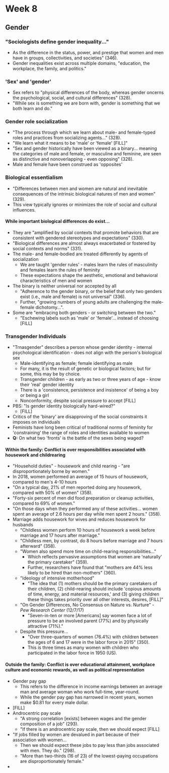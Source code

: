 # Week 8
## Gender
### "Sociologists define gender inequality..."
* As the difference in the status, power, and prestige that women and men have in groups, collectivities, and societies" (346).
* Gender inequalities exist across multiple domains, "education, the workplace, the family, and politics."
### 'Sex' and 'gender'
* Sex refers to "physical differences of the body, whereas gender oncerns the psychological, social, and cultural differences" (328).
* "While sex is something we are born with, gender is something that we both learn and do."
### Gender role socialization
* "The process through which we learn about male- and female-typed roles and practices from socializing agents..." (328).
* "We learn what it means to be 'male' or 'female' [FILL]"
* "Sex and gender historically have been viewed as a binary... meaning the categories of male and female, or masculine and feminine, are seen as distinctive and nonoverlapping - even opposing" (328).
* Male and female have been construed as 'opposites'
### Biological essentialism
* "Differences between men and women are natural and inevitable consequences of the intrinsic biological natures of men and women" (329).
* This view typically ignores or minimizes the role of social and cultural influences.
#### While important biological differences do exist...
* They are "amplified by social contexts that promote behaviors that are consistent with gendered stereotypes and expectations" (330).
* "Biological differences are almost always exacerbated or fostered by social contexts and norms" (331).
* The male- and female-bodied are treated differently by agents of socialization
  * We are taught 'gender rules' - males learn the rules of masculinity and females learn the rules of feminity
  * These expectations shape the aesthetic, emotional and behavioral characteristics of men and women
* The binary is neither universal nor accepted by all
  * "Adherence to the gender binary, or the belief that only two genders exist (i.e., male and female) is not universal" (336).
  * Further, "growing numbers of young adults are challenging the male-female dichotomy...".
* Some are "embracing both genders - or switching between the two."
  * "Eschewing labels such as 'male' or 'female'... instead of choosing [FILL]
### Transgender Individuals
* "Trnasgender" describes a person whose gender identity - internal psychological identification - does not align with the person's biological sex
  * Male-identifying as female; female identifying as male
  * For many, it is the result of genetic or biological factors; but for some, this may be by choice.
  * Transgender children - as early as two or three years of age - know their 'real' gender identity
  * There is a 'consistence, persistence and insistence' of being a boy or being a girl
  * Nonconformity, despite social pressure to accept [FILL]
* PBS: "Is gender identity biologically hard-wired?"
  * [FILL]
* Critics of the 'binary' are disapproving of the social constraints it imposes on individuals
* Feminists have long been critical of traditional norms of feminity for 'constraining' the range of roles and identities available to women
* **Q:** On what two 'fronts' is the battle of the sexes being waged?
#### Within the family: Conflict is over responsibilities associated with housework and childrearing
* "Household duties" - housework and child rearing - "are disproportionately borne by women."
* In 2018, women performed an average of 15 hours of housework, compared to men's 4-10 hours
* "On a typical day, 21% of men reported doing any housework, compared with 50% of women" (358).
* "Forty-six percent of men did food preparation or cleanup activities, compared to 69% of women."
* "On those days when they performed any of these activities... women spent an average of 2.6 hours per day while men spent 2 hours." (358).
* Marriage adds housework for wives and reduces housework for husbands
  * "Childless women perform 10 hours of housework a week before marriage and 17 hours after marriage."
  * "Childless men, by contrast, do 8 hours before marriage and 7 hours afterward" (358).
  * "Women also spend more time on child-rearing responsibilities..."
    * Which reflects pervasive assumptions that women are 'naturally' the primary caretaker" (359).
    * Further, researchers have found that "mothers are 44% less likely to be hired than non-mothers" (360).
  * "Ideology of intensive motherhood"
    * "The idea that (1) mothers should be the primary caretakers of their children, (2) child-rearing should include 'copious amounts of time, energy, and material resources,' and (3) giving children these things takes priority over all other interests, desires, [FILL]"
  * "On Gender Differences, No Consensus on Nature vs. Nurture" - *Pew Research Center* (12/7/17)
    * "Seven-in-ten or more \[Americans] say women face a lot of pressure to be an involved parent (77%) and by physically attractive (71%)."
  * Despite this pressure...
    * "Over three-quarters of women (76.4%) with children between the ages of 6 and 17 were in the labor force in 2015" (350).
    * This is three times as many women with children who participated in the labor force in 1950 (US).
#### Outside the family: Conflict is over educational attainment, workplace culture and economic rewards, as well as political representation
* Gender pay gap
  * This refers to the difference in income earnings between an average man and average woman who work full-time, year-round.
  * While the gender pay gap has narrowed in recent years, women make $0.81 for every male dollar.
* [FILL]
* Androcentric pay scale
  * "A strong correlation [exists] between wages and the gender composition of a job" (293).
  * "If there is an androcentric pay scale, then we should expect [FILL]
* "If jobs filled by women are devalued in part because of their association with women...
  * Then we should expect these jobs to pay less than jobs associated with men.  They do." (298).
  * "More than two-thirds (16 of 23) of the lowest-paying occupations are disproportionately female."
* 
